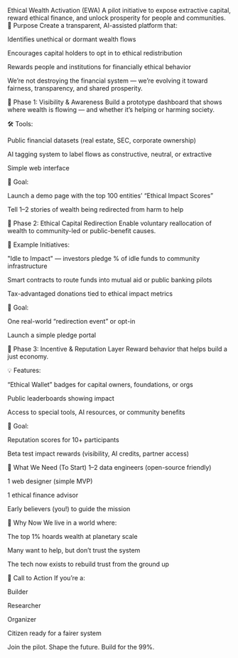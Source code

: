 Ethical Wealth Activation (EWA)
A pilot initiative to expose extractive capital, reward ethical finance, and unlock prosperity for people and communities.
🔹 Purpose
Create a transparent, AI-assisted platform that:

Identifies unethical or dormant wealth flows

Encourages capital holders to opt in to ethical redistribution

Rewards people and institutions for financially ethical behavior

We’re not destroying the financial system — we’re evolving it toward fairness, transparency, and shared prosperity.

🔹 Phase 1: Visibility & Awareness
Build a prototype dashboard that shows where wealth is flowing — and whether it’s helping or harming society.

🛠 Tools:

Public financial datasets (real estate, SEC, corporate ownership)

AI tagging system to label flows as constructive, neutral, or extractive

Simple web interface

🎯 Goal:

Launch a demo page with the top 100 entities’ “Ethical Impact Scores”

Tell 1–2 stories of wealth being redirected from harm to help

🔹 Phase 2: Ethical Capital Redirection
Enable voluntary reallocation of wealth to community-led or public-benefit causes.

🚀 Example Initiatives:

"Idle to Impact" — investors pledge % of idle funds to community infrastructure

Smart contracts to route funds into mutual aid or public banking pilots

Tax-advantaged donations tied to ethical impact metrics

🎯 Goal:

One real-world “redirection event” or opt-in

Launch a simple pledge portal

🔹 Phase 3: Incentive & Reputation Layer
Reward behavior that helps build a just economy.

💡 Features:

“Ethical Wallet” badges for capital owners, foundations, or orgs

Public leaderboards showing impact

Access to special tools, AI resources, or community benefits

🎯 Goal:

Reputation scores for 10+ participants

Beta test impact rewards (visibility, AI credits, partner access)

🔹 What We Need (To Start)
1–2 data engineers (open-source friendly)

1 web designer (simple MVP)

1 ethical finance advisor

Early believers (you!) to guide the mission

🔹 Why Now
We live in a world where:

The top 1% hoards wealth at planetary scale

Many want to help, but don’t trust the system

The tech now exists to rebuild trust from the ground up

🔹 Call to Action
If you’re a:

Builder

Researcher

Organizer

Citizen ready for a fairer system

Join the pilot. Shape the future. Build for the 99%.

